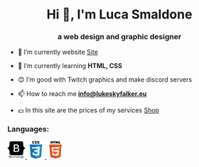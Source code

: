 <h1 align="center">Hi 👋, I'm Luca Smaldone</h1>
<h3 align="center">a web design and graphic designer</h3>

- 🔭 I’m currently website [Site](https://lukeskyfalker.eu)

- 🌱 I’m currently learning **HTML, CSS**

- 😊 I’m good with Twitch graphics and make discord servers

- 📫 How to reach me **info@lukeskyfalker.eu**

- 💵 In this site are the prices of my services [Shop](https://bit.ly/SHOP-LUKE)

<h3 align="left">Languages:</h3>
<p align="left"> <a href="https://getbootstrap.com" target="_blank" rel="noreferrer"> <img src="https://raw.githubusercontent.com/devicons/devicon/master/icons/bootstrap/bootstrap-plain-wordmark.svg" alt="bootstrap" width="40" height="40"/> </a> </a> <a href="https://www.w3schools.com/css/" target="_blank" rel="noreferrer"> <img src="https://raw.githubusercontent.com/devicons/devicon/master/icons/css3/css3-original-wordmark.svg" alt="css3" width="40" height="40"/> </a> <a href="https://www.w3.org/html/" target="_blank" rel="noreferrer"> <img src="https://raw.githubusercontent.com/devicons/devicon/master/icons/html5/html5-original-wordmark.svg" alt="html5" width="40" height="40"/> </a>
